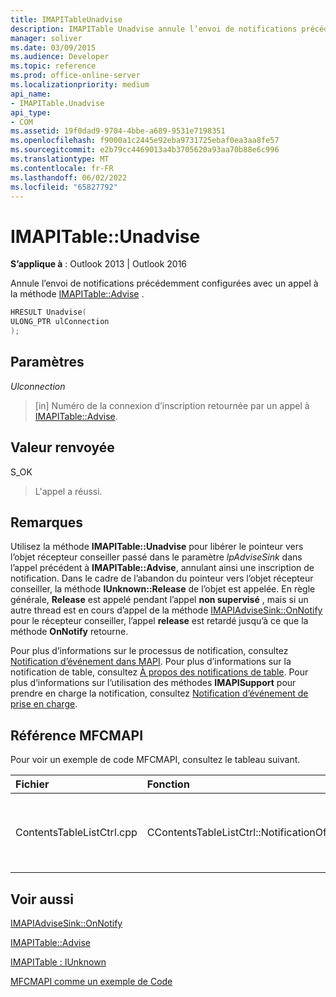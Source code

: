 ```yaml
---
title: IMAPITableUnadvise
description: IMAPITable Unadvise annule l’envoi de notifications précédemment configurées avec un appel à la méthode IMAPITable Advise.
manager: soliver
ms.date: 03/09/2015
ms.audience: Developer
ms.topic: reference
ms.prod: office-online-server
ms.localizationpriority: medium
api_name:
- IMAPITable.Unadvise
api_type:
- COM
ms.assetid: 19f0dad9-9704-4bbe-a689-9531e7198351
ms.openlocfilehash: f9000a1c2445e92eba9731725ebaf0ea3aa8fe57
ms.sourcegitcommit: e2b79cc4469013a4b3705620a93aa70b88e6c996
ms.translationtype: MT
ms.contentlocale: fr-FR
ms.lasthandoff: 06/02/2022
ms.locfileid: "65827792"
---
```

# <a name="imapitableunadvise"></a>IMAPITable::Unadvise

  
  
**S’applique à** : Outlook 2013 | Outlook 2016 
  
Annule l’envoi de notifications précédemment configurées avec un appel à la méthode [IMAPITable::Advise](imapitable-advise.md) . 
  
```cpp
HRESULT Unadvise(
ULONG_PTR ulConnection
);
```

## <a name="parameters"></a>Paramètres

 _Ulconnection_
  
> [in] Numéro de la connexion d’inscription retournée par un appel à [IMAPITable::Advise](imapitable-advise.md).
    
## <a name="return-value"></a>Valeur renvoyée

S_OK 
  
> L'appel a réussi.
    
## <a name="remarks"></a>Remarques

Utilisez la méthode **IMAPITable::Unadvise** pour libérer le pointeur vers l’objet récepteur conseiller passé dans le paramètre _lpAdviseSink_ dans l’appel précédent à **IMAPITable::Advise**, annulant ainsi une inscription de notification. Dans le cadre de l’abandon du pointeur vers l’objet récepteur conseiller, la méthode **IUnknown::Release** de l’objet est appelée. En règle générale, **Release** est appelé pendant l’appel **non supervisé** , mais si un autre thread est en cours d’appel de la méthode [IMAPIAdviseSink::OnNotify](imapiadvisesink-onnotify.md) pour le récepteur conseiller, l’appel **release** est retardé jusqu’à ce que la méthode **OnNotify** retourne. 
  
Pour plus d’informations sur le processus de notification, consultez [Notification d’événement dans MAPI](event-notification-in-mapi.md). Pour plus d’informations sur la notification de table, consultez [À propos des notifications de table](about-table-notifications.md). Pour plus d’informations sur l’utilisation des méthodes **IMAPISupport** pour prendre en charge la notification, consultez [Notification d’événement de prise en charge](supporting-event-notification.md).
  
## <a name="mfcmapi-reference"></a>Référence MFCMAPI

Pour voir un exemple de code MFCMAPI, consultez le tableau suivant.
  
|**Fichier**|**Fonction**|**Commentaire**|
|:-----|:-----|:-----|
|ContentsTableListCtrl.cpp  <br/> |CContentsTableListCtrl::NotificationOff  <br/> |MFCMAPI utilise la méthode **IMAPITable::Unadvise** pour annuler les notifications pour la table. |
   
## <a name="see-also"></a>Voir aussi



[IMAPIAdviseSink::OnNotify](imapiadvisesink-onnotify.md)
  
[IMAPITable::Advise](imapitable-advise.md)
  
[IMAPITable : IUnknown](imapitableiunknown.md)


[MFCMAPI comme un exemple de Code](mfcmapi-as-a-code-sample.md)

